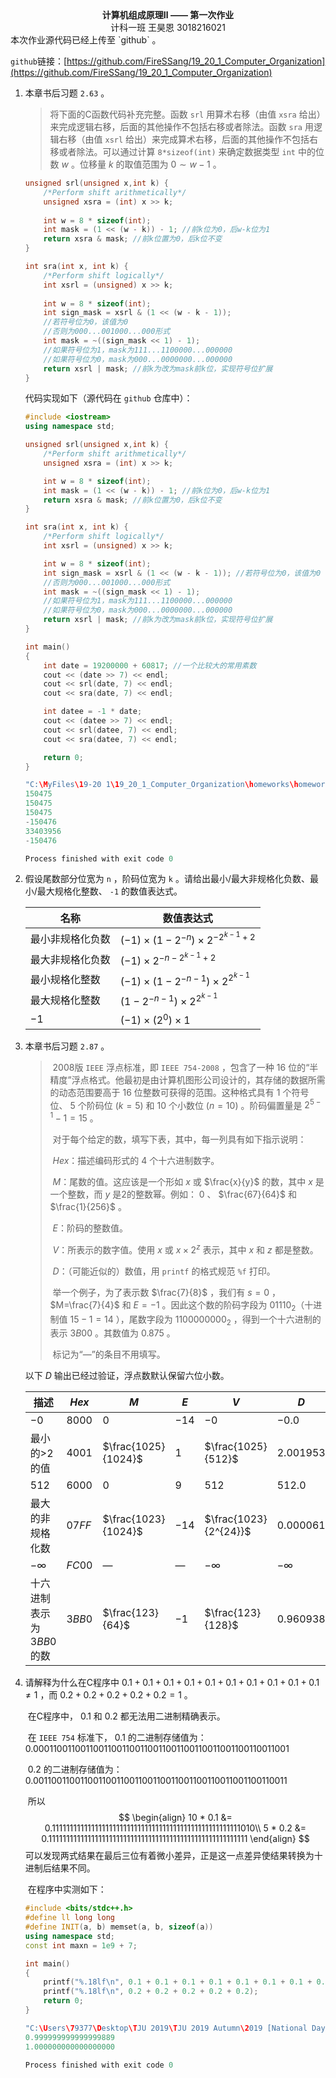 <center><b>计算机组成原理Ⅱ —— 第一次作业</b></center>
<center>计科一班 王昊恩 3018216021</center> 
本次作业源代码已经上传至 `github` 。

`github`链接：[https://github.com/FireSSang/19_20_1_Computer_Organization](https://github.com/FireSSang/19_20_1_Computer_Organization)

1. 本章书后习题 `2.63` 。

   > 将下面的C函数代码补充完整。函数 `srl` 用算术右移（由值 `xsra` 给出）来完成逻辑右移，后面的其他操作不包括右移或者除法。函数 `sra` 用逻辑右移（由值 `xsrl` 给出）来完成算术右移，后面的其他操作不包括右移或者除法。可以通过计算 `8*sizeof(int)` 来确定数据类型 `int` 中的位数 $w$ 。位移量 $k$ 的取值范围为 $0\sim w-1$ 。

   ```C
   unsigned srl(unsigned x,int k) {
       /*Perform shift arithmetically*/
       unsigned xsra = (int) x >> k;
       
       int w = 8 * sizeof(int);
       int mask = (1 << (w - k)) - 1; //前k位为0，后w-k位为1
       return xsra & mask; //前k位置为0，后k位不变
   }
   
   int sra(int x, int k) {
       /*Perform shift logically*/
       int xsrl = (unsigned) x >> k;
       
       int w = 8 * sizeof(int);
       int sign_mask = xsrl & (1 << (w - k - 1)); 
       //若符号位为0，该值为0
       //否则为000...001000...000形式
       int mask = ~((sign_mask << 1) - 1);
       //如果符号位为1，mask为111...1100000...000000
       //如果符号位为0，mask为000...0000000...000000
       return xsrl | mask; //前k为改为mask前k位，实现符号位扩展
   }
   ```

   代码实现如下（源代码在 `github` 仓库中）：

   ```C++
   #include <iostream>
   using namespace std;
   
   unsigned srl(unsigned x,int k) {
       /*Perform shift arithmetically*/
       unsigned xsra = (int) x >> k;
   
       int w = 8 * sizeof(int);
       int mask = (1 << (w - k)) - 1; //前k位为0，后w-k位为1
       return xsra & mask; //前k位置为0，后k位不变
   }
   
   int sra(int x, int k) {
       /*Perform shift logically*/
       int xsrl = (unsigned) x >> k;
   
       int w = 8 * sizeof(int);
       int sign_mask = xsrl & (1 << (w - k - 1)); //若符号位为0，该值为0
       //否则为000...001000...000形式
       int mask = ~((sign_mask << 1) - 1);
       //如果符号位为1，mask为111...1100000...000000
       //如果符号位为0，mask为000...0000000...000000
       return xsrl | mask; //前k为改为mask前k位，实现符号位扩展
   }
   
   int main()
   {
       int date = 19200000 + 60817; //一个比较大的常用素数
       cout << (date >> 7) << endl;
       cout << srl(date, 7) << endl;
       cout << sra(date, 7) << endl;
   
       int datee = -1 * date;
       cout << (datee >> 7) << endl;
       cout << srl(datee, 7) << endl;
       cout << sra(datee, 7) << endl;
   
       return 0;
   }
   ```

   ```C++
   "C:\MyFiles\19-20 1\19_20_1_Computer_Organization\homeworks\homework1_1\cmake-build-debug\homework1_1.exe"
   150475
   150475
   150475
   -150476
   33403956
   -150476
   
   Process finished with exit code 0
   ```

2. 假设尾数部分位宽为 `n` ，阶码位宽为 `k` 。请给出最小/最大非规格化负数、最小/最大规格化整数、 `-1` 的数值表达式。

   | 名称             | 数值表达式                                  |
   | ---------------- | ------------------------------------------- |
   | 最小非规格化负数 | $(-1)\times(1-2^{-n})\times 2^{-2^{k-1}+2}$ |
   | 最大非规格化负数 | $(-1)\times 2^{-n-2^{k-1}+2}$               |
   | 最小规格化整数   | $(-1)\times(1-2^{-n-1})\times 2^{2^{k-1}}$  |
   | 最大规格化整数   | $(1-2^{-n-1})\times 2^{2^{k-1}}$            |
   | $-1$             | $(-1)\times(2^{0})\times 1$                 |

3. 本章书后习题 `2.87` 。

   > ​		2008版 `IEEE` 浮点标准，即 `IEEE 754-2008` ，包含了一种 $16$ 位的“半精度”浮点格式。他最初是由计算机图形公司设计的，其存储的数据所需的动态范围要高于 $16$ 位整数可获得的范围。这种格式具有 $1$ 个符号位、 $5$ 个阶码位 $(k=5)$ 和 $10$ 个小数位 $(n=10)$ 。阶码偏置量是 $2^{5-1}-1=15$ 。
   >
   > ​		对于每个给定的数，填写下表，其中，每一列具有如下指示说明：
   >
   > ​		$Hex$：描述编码形式的 $4$ 个十六进制数字。
   >
   > ​		$M$：尾数的值。这应该是一个形如 $x$ 或 $\frac{x}{y}$ 的数，其中 $x$ 是一个整数，而 $y$ 是2的整数幂。例如： $0$ 、 $\frac{67}{64}$ 和 $\frac{1}{256}$ 。
   >
   > ​		$E$：阶码的整数值。
   >
   > ​		$V$：所表示的数字值。使用 $x$ 或 $x\times 2^{z}$ 表示，其中 $x$ 和 $z$ 都是整数。
   >
   > ​		$D$：（可能近似的）数值，用 `printf` 的格式规范 `%f` 打印。
   >
   > ​		举一个例子，为了表示数 $\frac{7}{8}$ ，我们有 $s=0$ ， $M=\frac{7}{4}$ 和 $E=-1$ 。因此这个数的阶码字段为 $01110_2$（十进制值 $15-1=14$ ），尾数字段为 $1100000000_2$ ，得到一个十六进制的表示 $3B00$ 。其数值为 $0.875$ 。
   >
   > ​		标记为“—”的条目不用填写。

   以下 $D$ 输出已经过验证，浮点数默认保留六位小数。

   | 描述                       | $Hex$  | $M$                 | $E$   | $V$                   | $D$        |
   | -------------------------- | ------ | ------------------- | ----- | --------------------- | ---------- |
   | $-0$                       | $8000$ | $0$                 | $-14$ | $-0$                  | $-0.0$     |
   | 最小的>2的值               | 4001   | $\frac{1025}{1024}$ | $1$   | $\frac{1025}{512}$    | $2.001953$ |
   | $512$                      | $6000$ | $0$                 | $9$   | $512$                 | $512.0$    |
   | 最大的非规格化数           | $07FF$ | $\frac{1023}{1024}$ | $-14$ | $\frac{1023}{2^{24}}$ | $0.000061$ |
   | $-\infty$                  | $FC00$ | —                   | —     | $-\infty$             | $-\infty$  |
   | 十六进制表示为 $3BB0$ 的数 | $3BB0$ | $\frac{123}{64}$    | $-1$  | $\frac{123}{128}$     | $0.960938$ |

4. 请解释为什么在C程序中 $0.1 + 0.1 + 0.1 + 0.1 + 0.1 + 0.1 + 0.1 + 0.1 + 0.1+ 0.1 ≠ 1$ ，而 $0.2 + 0.2 + 0.2 + 0.2 + 0.2 = 1$ 。

   ​		在C程序中， $0.1$ 和 $0.2$ 都无法用二进制精确表示。

   ​		在 `IEEE 754` 标准下， $0.1$ 的二进制存储值为：$0.00011001100110011001100110011001100110011001100110011001$ 

   ​		 $0.2$ 的二进制存储值为： $0.00110011001100110011001100110011001100110011001100110011$ 

   ​		所以
   $$
   \begin{align}
   10 * 0.1 &= 0.11111111111111111111111111111111111111111111111111111010\\
   5 * 0.2 &= 0.11111111111111111111111111111111111111111111111111111111
   \end{align}
   $$
   ​		可以发现两式结果在最后三位有着微小差异，正是这一点差异使结果转换为十进制后结果不同。

   ​		在程序中实测如下：

   ```C++
   #include <bits/stdc++.h>
   #define ll long long
   #define INIT(a, b) memset(a, b, sizeof(a))
   using namespace std;
   const int maxn = 1e9 + 7;
   
   int main()
   {
       printf("%.18lf\n", 0.1 + 0.1 + 0.1 + 0.1 + 0.1 + 0.1 + 0.1 + 0.1 + 0.1+ 0.1);
       printf("%.18lf\n", 0.2 + 0.2 + 0.2 + 0.2 + 0.2);
       return 0;
   }
   ```

   ```C++
   "C:\Users\79377\Desktop\TJU 2019\TJU 2019 Autumn\2019 [National Day] Contest 2\B\cmake-build-debug\B.exe"
   0.999999999999999889
   1.000000000000000000
   
   Process finished with exit code 0
   ```

   